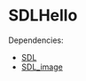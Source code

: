 # SDLHello
Dependencies:
- [SDL](https://github.com/libsdl-org/SDL/releases)
- [SDL_image](https://github.com/libsdl-org/SDL_image/releases)
